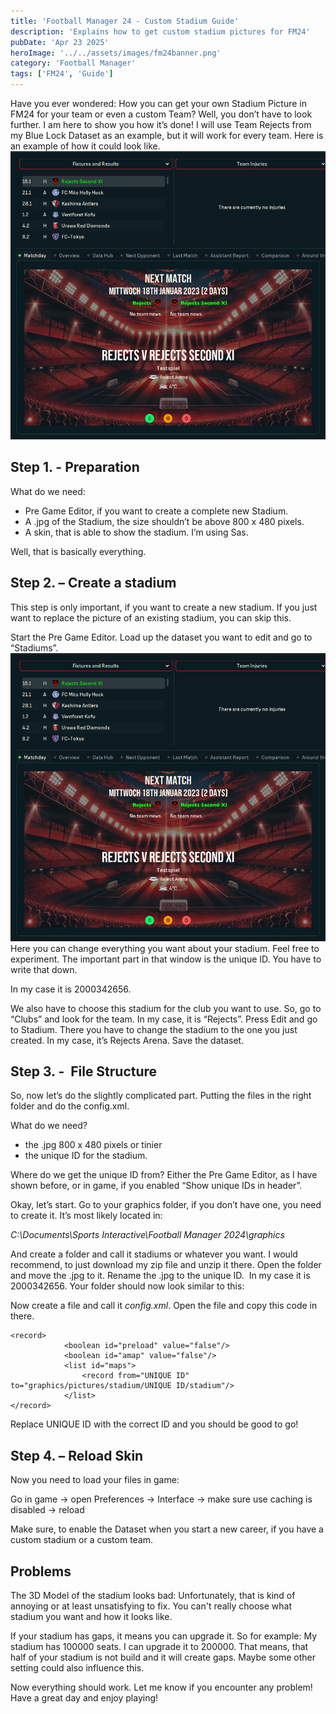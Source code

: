 ```yaml
---
title: 'Football Manager 24 - Custom Stadium Guide'
description: 'Explains how to get custom stadium pictures for FM24'
pubDate: 'Apr 23 2025'
heroImage: '../../assets/images/fm24banner.png'
category: 'Football Manager'
tags: ['FM24', 'Guide']
---
```


Have you ever wondered: How you can get your own Stadium Picture in FM24 for your team or even a custom Team? Well, you don’t have to look further. I am here to show you how it’s done! I will use Team Rejects from my Blue Lock Dataset as an example, but it will work for every team.
Here is an example of how it could look like.
![](../../assets/images/fm24stadiumguide/stadiumguide1.png)

## Step 1. - Preparation

What do we need:

- Pre Game Editor, if you want to create a complete new Stadium.
- A .jpg of the Stadium, the size shouldn’t be above 800 x 480 pixels.
- A skin, that is able to show the stadium. I’m using Sas.

Well, that is basically everything.

## Step 2. – Create a stadium

This step is only important, if you want to create a new stadium. If you just want to replace the picture of an existing stadium, you can skip this.

Start the Pre Game Editor. Load up the dataset you want to edit and go to “Stadiums”. ![Either you can copy a stadium from here, or you can create a new one.](../../assets/images/fm24stadiumguide/stadiumguide1.png)
Here you can change everything you want about your stadium. Feel free to experiment. The important part in that window is the unique ID. You have to write that down.

In my case it is 2000342656.

We also have to choose this stadium for the club you want to use.
So, go to “Clubs” and look for the team. In my case, it is “Rejects”.
Press Edit and go to Stadium. There you have to change the stadium to the one you just created. In my case, it’s Rejects Arena.
Save the dataset.

## Step 3. -  File Structure

So, now let’s do the slightly complicated part. Putting the files in the right folder and do the config.xml.

What do we need?

- the .jpg 800 x 480 pixels or tinier
- the unique ID for the stadium.

Where do we get the unique ID from?
Either the Pre Game Editor, as I have shown before, or in game, if you enabled “Show unique IDs in header”.

Okay, let’s start.
Go to your graphics folder, if you don’t have one, you need to create it. It’s most likely located in:

_C:\Documents\Sports Interactive\Football Manager 2024\graphics_

And create a folder and call it stadiums or whatever you want. I would recommend, to just download my zip file and unzip it there.
Open the folder and move the .jpg to it. Rename the .jpg to the unique ID.  In my case it is 2000342656. Your folder should now look similar to this:

Now create a file and call it _config.xml_.
Open the file and copy this code in there.

```
<record>
            <boolean id="preload" value="false"/>
            <boolean id="amap" value="false"/>
            <list id="maps">
                <record from="UNIQUE ID" to="graphics/pictures/stadium/UNIQUE ID/stadium"/>  
            </list>
</record>
```

Replace UNIQUE ID with the correct ID and you should be good to go!

## Step 4. – Reload Skin

Now you need to load your files in game:

Go in game -> open Preferences -> Interface -> make sure use caching is disabled -> reload

Make sure, to enable the Dataset when you start a new career, if you have a custom stadium or a custom team.  

## Problems

The 3D Model of the stadium looks bad: Unfortunately, that is kind of annoying or at least unsatisfying to fix. You can't really choose what stadium you want and how it looks like.

If your stadium has gaps, it means you can upgrade it. So for example:
My stadium has 100000 seats. I can upgrade it to 200000. That means, that half of your stadium is not build and it will create gaps. Maybe some other setting could also influence this.

Now everything should work. Let me know if you encounter any problem! Have a great day and enjoy playing!

